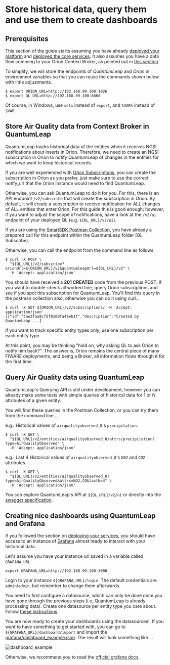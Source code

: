 # Store historical data, query them and use them to create dashboards

## Prerequisites

This section of the guide starts assuming you have already
[deployed your platform](../platform/swarmcluster/)
and [deployed the core services](../platform/deployservices/). It also
assumes you have a data flow comming to your Orion Context Broker, as pointed
out in [this section](contextbroker/).

To simplify, we will store the endpoints of *QuantumLeap* and *Orion* in
environment variables so that you can reuse the commands shown below with little
adjustments.

```
$ export ORION_URL=http://192.168.99.100:1026
$ export QL_URL=http://192.168.99.100:8668
```

Of course, in Windows, use `setx` instead of `export`, and `%VAR%` instead of
`$VAR`.

## Store Air Quality data from Context Broker in QuantumLeap

QuantumLeap tracks historical data of the entities when it receives NGSI
notifications about inserts in Orion. Therefore, we need to create an NGSI
subscription in Orion to notify QuantumLeap of changes in the entities for which
we want to keep historical records.

If you are well experienced with [Orion Subscriptions](http://fiware-orion.readthedocs.io/en/latest/user/walkthrough_apiv2/index.html#subscriptions),
you can create the subscription in Orion as you prefer, just make sure to use
the correct notify_url that the Orion instance would need to find QuantumLeap.

Otherwise, you can ask QuantumLeap to do it for you. For this, there is an API
endpoint `/v2/subscribe` that will create the subscription in Orion. By default,
it will create a subscription to receive notification for ALL changes of ALL
entities that enter Orion. For this guide this is good enough; however, if you
want to adjust the scope of notifications, have a look at the `/v2/ui` endpoint
of your deployed QL (e.g. `${QL_URL}/v2/ui`).

If you are using the [SmartSDK Postman Collection](https://github.com/smartsdk/smartsdk-recipes/blob/master/recipes/tools/postman_collection.json),
you have already a prepared call for this endpoint within the QuantumLeap folder
(QL Subscribe).

Otherwise, you can call the endpoint from the command line as follows.

```
$ curl -X POST \
  "${QL_URL}/v2/subscribe?orionUrl=${ORION_URL}/v2&quantumleapUrl=${QL_URL}/v2" \
  -H 'Accept: application/json'
```

You should have received a **201 CREATED** code from the previous POST.
If you want to double-check all worked fine, query Orion subscriptions and see
if you spot this subscription for QuantumLeap. You'll find this query in the
postman collection also, otherwise you can do it using curl...

```
$ curl -X GET ${ORION_URL}/v2/subscriptions/ -H 'Accept: application/json'
[{"id":"5ae2faa8cfdf0100fa49eb1f","description":"Created by QuantumLeap ...]
```

If you want to track specific entity types only, use one subscription per each
entity type.

At this point, you may be thinking "hold on, why asking QL to ask Orion to
notify him back?". The answer is, Orion remains the central piece of many FIWARE
deployments, and being a Broker, all information flows through it for the first
time.

## Query Air Quality data using QuantumLeap

QuantumLeap's Querying API is still under development, however you can already
make some tests with simple queries of historical data for 1 or N attributes of
a given entity.

You will find these queries in the Postman Collection, or you can try them from
the command line...

e.g.: Historical values of `airqualityobserved_0`'s `precipitation`.

```
$ curl -X GET \
  "${QL_URL}/v2/entities/airqualityobserved_0/attrs/precipitation?type=AirQualityObserved" \
  -H 'Accept: application/json'
```

e.g.: Last 4 Historical values of `airqualityobserved_0`'s `NO2` and `CO2`
attributes.

```
$ curl -X GET \
  "${QL_URL}/v2/entities/airqualityobserved_0?type=AirQualityObserved&attrs=NO2,CO&lastN=4" \
  -H 'Accept: application/json'
```

You can explore QuantumLeap's API at `${QL_URL}/v2/ui` or directly into the
[swagger specification](https://github.com/smartsdk/ngsi-timeseries-api/blob/master/specification/quantumleap.yml).

## Creating nice dashboards using QuantumLeap and Grafana

If you followed the section on [deploying your services](../platform/deployservices/),
you should have access to an instance of [Grafana](https://grafana.com/) almost
ready to interact with your historical data.

Let's assume you have your instance url saved in a variable called `GRAFANA_URL`.

```
export GRAFANA_URL=http://192.168.99.100:3000
```

Login to your instance `${GRAFANA_URL}/login`. The default
credentials are `admin`/`admin`, but remember to change them afterwards.

You need to first configure a datasource, which can only be done once you have
gone through the previous steps (i.e, QuantumLeap is already processing data).
Create one datasource per entity type you care about. Follow [these instructions](https://smartsdk.github.io/ngsi-timeseries-api/admin/grafana/).

You are now ready to create your dashboards using the datasources!. If you want
to have something to get started with, you can go to
`${GRAFANA_URL}/dashboard/import` and import the [grafana/dashboard_example.json](https://github.com/smartsdk/guided-tour/blob/master/docs/services/grafana/dashboard_example.json).
The result will look something like ...

![dashboard_example](grafana/dashboard_example.png "Dashboard Example")

Otherwise, we recommend you to read the
[official grafana docs](http://docs.grafana.org/guides/getting_started/).
